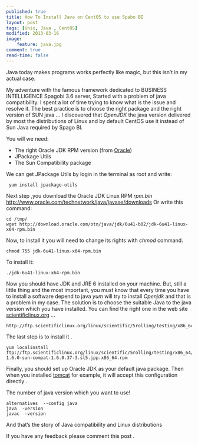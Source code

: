 ```yaml
---
published: true
title: How To Install Java on CentOS to use Spabo BI 
layout: post
tags: [Unix, Java , CentOS]
modified: 2013-03-16 
image: 
    feature: java.jpg
comment: true
read-time: false
---
```




Java today makes programs works perfectly like magic, but this isn’t in my actual case.

My adventure with the famous framework dedicated to BUSINESS INTELLIGENCE Spagobi 3.6 server, Started with a problem of java compatibility. I spent a lot of time trying to know what is the issue and resolve it.
The best practice is to choose the right package and the right version of SUN java ... I discovered that _OpenJDK_ the java version delivered by most the distributions of Linux and by default CentOS use it instead of Sun Java required by Spago BI.


You will we need:

 - The right Oracle JDK RPM version (from [Oracle](www.oracle.com))
 - JPackage Utils
 - The Sun Compatibility package


We can get JPackage Utils by login in the terminal as root and write:

     yum install jpackage-utils
    
Next step ,you download the Oracle JDK Linux RPM _rpm.bin_ http://www.oracle.com/technetwork/java/javase/downloads
Or write this command:

    cd /tmp/
    wget http://download.oracle.com/otn/java/jdk/6u41-b02/jdk-6u41-linux-x64-rpm.bin
  
Now, to install it you will need to change its rights with _chmod_ command.

    chmod 755 jdk-6u41-linux-x64-rpm.bin
    
To install it:

    ./jdk-6u41-linux-x64-rpm.bin
  
Now you should have JDK and JRE 6 installed on your machine. But, still a little thing and the most important, you must know that every time you have to install a software depend to java _yum_ will try to install _Openjdk_ and that is a problem in my case.
The solution is to choose the suitable Java  to the java version which you have installed.
You can find the right one in the web site [scientificlinux.org](http://www.scientificlinux.org) … 

    http://ftp.scientificlinux.org/linux/scientific/5rolling/testing/x86_64/

The last step is to install it .

    yum localinstall ftp://ftp.scientificlinux.org/linux/scientific/5rolling/testing/x86_64/java/java-1.6.0-sun-compat-1.6.0.37-3.sl5.jpp.x86_64.rpm

Finally, you should set up Oracle JDK as your default java package. Then when you installed [tomcat](http://tomcat.apache.org/) for example, it will accept this configuration directly . 

The number of java version which you want to use!

    alternatives  --config java
    java  -version
    javac  -version

And that’s the story of Java compatibility and Linux distributions

If you have any feedback please comment this post . 
